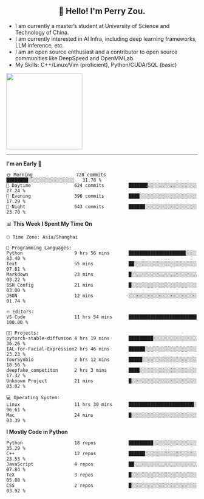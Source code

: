 <h2 align="center">👋 Hello! I'm Perry Zou.</h2>

- I am currently a master’s student at University of Science and Technology of China.
- I am currently interested in AI Infra, including deep learning frameworks, LLM inference, etc.
- I am an open source enthusiast and a contributor to open source communities like DeepSpeed and OpenMMLab.
- My Skills: C++/Linux/Vim (proficient), Python/CUDA/SQL (basic)

<img height=200 align="center" src="https://github-readme-stats.vercel.app/api?username=zonepg" />

-------

<!--START_SECTION:waka-->
**I'm an Early 🐤** 

```text
🌞 Morning                728 commits         ████████░░░░░░░░░░░░░░░░░   31.78 % 
🌆 Daytime                624 commits         ███████░░░░░░░░░░░░░░░░░░   27.24 % 
🌃 Evening                396 commits         ████░░░░░░░░░░░░░░░░░░░░░   17.29 % 
🌙 Night                  543 commits         ██████░░░░░░░░░░░░░░░░░░░   23.70 % 
```


📊 **This Week I Spent My Time On** 

```text
🕑︎ Time Zone: Asia/Shanghai

💬 Programming Languages: 
Python                   9 hrs 56 mins       █████████████████████░░░░   83.40 % 
Text                     55 mins             ██░░░░░░░░░░░░░░░░░░░░░░░   07.81 % 
Markdown                 23 mins             █░░░░░░░░░░░░░░░░░░░░░░░░   03.22 % 
SSH Config               21 mins             █░░░░░░░░░░░░░░░░░░░░░░░░   03.00 % 
JSON                     12 mins             ░░░░░░░░░░░░░░░░░░░░░░░░░   01.74 % 

🔥 Editors: 
VS Code                  11 hrs 54 mins      █████████████████████████   100.00 % 

🐱‍💻 Projects: 
pytorch-stable-diffusion 4 hrs 19 mins       █████████░░░░░░░░░░░░░░░░   36.26 % 
IAL-for-Facial-Expression2 hrs 46 mins       ██████░░░░░░░░░░░░░░░░░░░   23.23 % 
TourSynbio               2 hrs 12 mins       █████░░░░░░░░░░░░░░░░░░░░   18.56 % 
deepfake_competiton      2 hrs 3 mins        ████░░░░░░░░░░░░░░░░░░░░░   17.32 % 
Unknown Project          21 mins             █░░░░░░░░░░░░░░░░░░░░░░░░   03.02 % 

💻 Operating System: 
Linux                    11 hrs 30 mins      ████████████████████████░   96.61 % 
Mac                      24 mins             █░░░░░░░░░░░░░░░░░░░░░░░░   03.39 % 
```

**I Mostly Code in Python** 

```text
Python                   18 repos            █████████░░░░░░░░░░░░░░░░   35.29 % 
C++                      12 repos            ██████░░░░░░░░░░░░░░░░░░░   23.53 % 
JavaScript               4 repos             ██░░░░░░░░░░░░░░░░░░░░░░░   07.84 % 
TeX                      3 repos             █░░░░░░░░░░░░░░░░░░░░░░░░   05.88 % 
CSS                      2 repos             █░░░░░░░░░░░░░░░░░░░░░░░░   03.92 % 
```




<!--END_SECTION:waka-->

